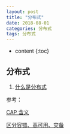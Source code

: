 ```yaml
---
layout: post
title: "分布式"
date: 2018-08-01
categories: 分布式
tags: 分布式
---
```


- content
  {:toc}

## 分布式

1. [什么是分布式](https://www.cnblogs.com/xybaby/p/7787034.html)

参考：

[CAP 含义](http://www.ruanyifeng.com/blog/2018/07/cap.html)

[区分容错、高可用、灾备](http://www.ruanyifeng.com/blog/2019/11/fault-tolerance.html)
